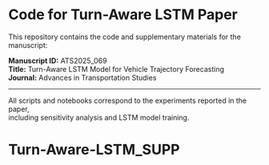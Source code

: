 # Code for Turn-Aware LSTM Paper

This repository contains the code and supplementary materials for the manuscript:

**Manuscript ID:** ATS2025_069  
**Title:** Turn-Aware LSTM Model for Vehicle Trajectory Forecasting  
**Journal:** Advances in Transportation Studies

---

All scripts and notebooks correspond to the experiments reported in the paper,  
including sensitivity analysis and LSTM model training.
# Turn-Aware-LSTM_SUPP
